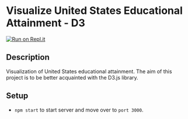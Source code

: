 # Visualize United States Educational Attainment - D3
[![Run on Repl.it](https://repl.it/badge/github/freeCodeCamp/boilerplate-project-urlshortener)](https://visualization-of-united-states-educational-attainment.bryanw1.repl.co/)

## Description
Visualization of United States educational attainment. The aim of this project is to be better acquainted with the D3.js library.

## Setup
- `npm start` to start server and move over to `port 3000`.